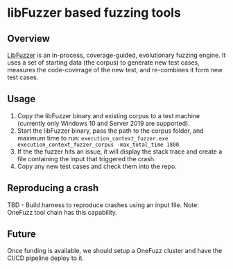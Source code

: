 # libFuzzer based fuzzing tools

## Overview
[LibFuzzer](https://www.llvm.org/docs/LibFuzzer.html) is an in-process, coverage-guided, evolutionary fuzzing engine. It uses a set of starting data (the corpus)
to generate new test cases, measures the code-coverage of the new test, and re-combines it form new test cases.

## Usage
1) Copy the libFuzzer binary and existing corpus to a test machine (currently only Windows 10 and Server 2019 are supported).
2) Start the libFuzzer binary, pass the path to the corpus folder, and maximum time to run: ```execution_context_fuzzer.exe execution_context_fuzzer_corpus -max_total_time 1800```
3) If the the fuzzer hits an issue, it will display the stack trace and create a file containing the input that triggered the crash.
4) Copy any new test cases and check them into the repo.

## Reproducing a crash
TBD - Build harness to reproduce crashes using an input file. Note: OneFuzz tool chain has this capability.

## Future
Once funding is available, we should setup a OneFuzz cluster and have the CI/CD pipeline deploy to it.